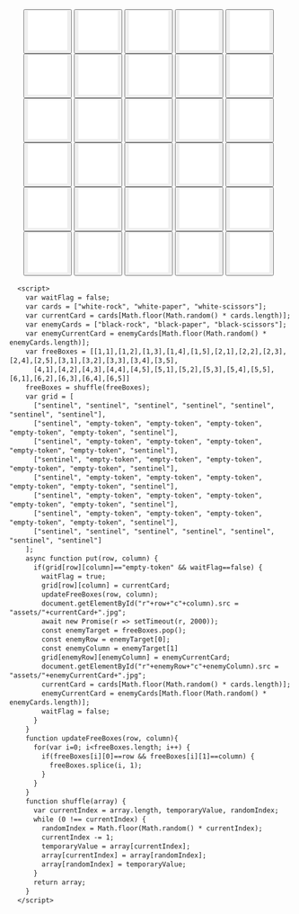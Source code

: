 <html>
   <body>
      <span style="padding-left:25px"></span>
      <button type="button" onclick="put(1,1)">
         <img id="r1c1" src="assets/empty-token.jpg" width="70" height="70">
      </button>
      <button type="button" onclick="put(1,2)">
         <img id="r1c2" src="assets/empty-token.jpg" width="70" height="70">
      </button>
      <button type="button" onclick="put(1,3)">
         <img id="r1c3" src="assets/empty-token.jpg" width="70" height="70">
      </button>
      <button type="button" onclick="put(1,4)">
         <img id="r1c4" src="assets/empty-token.jpg" width="70" height="70">
      </button>
      <button type="button" onclick="put(1,5)">
         <img id="r1c5" src="assets/empty-token.jpg" width="70" height="70">
      </button>
      <br>
      <span style="padding-left:25px"></span>
      <button type="button" onclick="put(2,1)">
         <img id="r2c1" src="assets/empty-token.jpg" width="70" height="70">
      </button>
      <button type="button" onclick="put(2,2)">
         <img id="r2c2" src="assets/empty-token.jpg" width="70" height="70">
      </button>
      <button type="button" onclick="put(2,3)">
         <img id="r2c3" src="assets/empty-token.jpg" width="70" height="70">
      </button>
      <button type="button" onclick="put(2,4)">
         <img id="r2c4" src="assets/empty-token.jpg" width="70" height="70">
      </button>
      <button type="button" onclick="put(2,5)">
         <img id="r2c5" src="assets/empty-token.jpg" width="70" height="70">
      </button>
      <br>
      <span style="padding-left:25px"></span>
      <button type="button" onclick="put(3,1)">
         <img id="r3c1" src="assets/empty-token.jpg" width="70" height="70">
      </button>
      <button type="button" onclick="put(3,2)">
         <img id="r3c2" src="assets/empty-token.jpg" width="70" height="70">
      </button>
      <button type="button" onclick="put(3,3)">
         <img id="r3c3" src="assets/empty-token.jpg" width="70" height="70">
      </button>
      <button type="button" onclick="put(3,4)">
         <img id="r3c4" src="assets/empty-token.jpg" width="70" height="70">
      </button>
      <button type="button" onclick="put(3,5)">
         <img id="r3c5" src="assets/empty-token.jpg" width="70" height="70">
      </button>
      <br>
      <span style="padding-left:25px"></span>
      <button type="button" onclick="put(4,1)">
         <img id="r4c1" src="assets/empty-token.jpg" width="70" height="70">
      </button>
      <button type="button" onclick="put(4,2)">
         <img id="r4c2" src="assets/empty-token.jpg" width="70" height="70">
      </button>
      <button type="button" onclick="put(4,3)">
         <img id="r4c3" src="assets/empty-token.jpg" width="70" height="70">
      </button>
      <button type="button" onclick="put(4,4)">
         <img id="r4c4" src="assets/empty-token.jpg" width="70" height="70">
      </button>
      <button type="button" onclick="put(4,5)">
         <img id="r4c5" src="assets/empty-token.jpg" width="70" height="70">
      </button>
      <br>
      <span style="padding-left:25px"></span>
      <button type="button" onclick="put(5,1)">
         <img id="r5c1" src="assets/empty-token.jpg" width="70" height="70">
      </button>
      <button type="button" onclick="put(5,2)">
         <img id="r5c2" src="assets/empty-token.jpg" width="70" height="70">
      </button>
      <button type="button" onclick="put(5,3)">
         <img id="r5c3" src="assets/empty-token.jpg" width="70" height="70">
      </button>
      <button type="button" onclick="put(5,4)">
         <img id="r5c4" src="assets/empty-token.jpg" width="70" height="70">
      </button>
      <button type="button" onclick="put(5,5)">
         <img id="r5c5" src="assets/empty-token.jpg" width="70" height="70">
      </button>
      <br>
      <span style="padding-left:25px"></span>
      <button type="button" onclick="put(6,1)">
         <img id="r6c1" src="assets/empty-token.jpg" width="70" height="70">
      </button>
      <button type="button" onclick="put(6,2)">
         <img id="r6c2" src="assets/empty-token.jpg" width="70" height="70">
      </button>
      <button type="button" onclick="put(6,3)">
         <img id="r6c3" src="assets/empty-token.jpg" width="70" height="70">
      </button>
      <button type="button" onclick="put(6,4)">
         <img id="r6c4" src="assets/empty-token.jpg" width="70" height="70">
      </button>
      <button type="button" onclick="put(6,5)">
         <img id="r6c5" src="assets/empty-token.jpg" width="70" height="70">
      </button>

      <script>
        var waitFlag = false;
        var cards = ["white-rock", "white-paper", "white-scissors"];
        var currentCard = cards[Math.floor(Math.random() * cards.length)];
        var enemyCards = ["black-rock", "black-paper", "black-scissors"];
        var enemyCurrentCard = enemyCards[Math.floor(Math.random() * enemyCards.length)];
        var freeBoxes = [[1,1],[1,2],[1,3],[1,4],[1,5],[2,1],[2,2],[2,3],[2,4],[2,5],[3,1],[3,2],[3,3],[3,4],[3,5],
          [4,1],[4,2],[4,3],[4,4],[4,5],[5,1],[5,2],[5,3],[5,4],[5,5],[6,1],[6,2],[6,3],[6,4],[6,5]]
        freeBoxes = shuffle(freeBoxes);
        var grid = [
          ["sentinel", "sentinel", "sentinel", "sentinel", "sentinel", "sentinel", "sentinel"],
          ["sentinel", "empty-token", "empty-token", "empty-token", "empty-token", "empty-token", "sentinel"],
          ["sentinel", "empty-token", "empty-token", "empty-token", "empty-token", "empty-token", "sentinel"],
          ["sentinel", "empty-token", "empty-token", "empty-token", "empty-token", "empty-token", "sentinel"],
          ["sentinel", "empty-token", "empty-token", "empty-token", "empty-token", "empty-token", "sentinel"],
          ["sentinel", "empty-token", "empty-token", "empty-token", "empty-token", "empty-token", "sentinel"],
          ["sentinel", "empty-token", "empty-token", "empty-token", "empty-token", "empty-token", "sentinel"],
          ["sentinel", "sentinel", "sentinel", "sentinel", "sentinel", "sentinel", "sentinel"]
        ];
        async function put(row, column) {
          if(grid[row][column]=="empty-token" && waitFlag==false) {
            waitFlag = true;
            grid[row][column] = currentCard;
            updateFreeBoxes(row, column);
            document.getElementById("r"+row+"c"+column).src = "assets/"+currentCard+".jpg";
            await new Promise(r => setTimeout(r, 2000));
            const enemyTarget = freeBoxes.pop();
            const enemyRow = enemyTarget[0];
            const enemyColumn = enemyTarget[1]
            grid[enemyRow][enemyColumn] = enemyCurrentCard;
            document.getElementById("r"+enemyRow+"c"+enemyColumn).src = "assets/"+enemyCurrentCard+".jpg";
            currentCard = cards[Math.floor(Math.random() * cards.length)];
            enemyCurrentCard = enemyCards[Math.floor(Math.random() * enemyCards.length)];
            waitFlag = false;
          }
        }
        function updateFreeBoxes(row, column){
          for(var i=0; i<freeBoxes.length; i++) {
            if(freeBoxes[i][0]==row && freeBoxes[i][1]==column) {
              freeBoxes.splice(i, 1);
            }
          }
        }
        function shuffle(array) {
          var currentIndex = array.length, temporaryValue, randomIndex;
          while (0 !== currentIndex) {
            randomIndex = Math.floor(Math.random() * currentIndex);
            currentIndex -= 1;
            temporaryValue = array[currentIndex];
            array[currentIndex] = array[randomIndex];
            array[randomIndex] = temporaryValue;
          }
          return array;
        }
      </script>

   </body>
</html>

